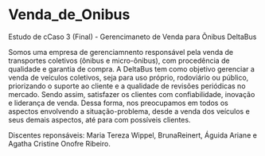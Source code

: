 # Venda_de_Onibus
Estudo de cCaso 3 (Final) - Gerencimaneto de Venda para Õnibus DeltaBus

Somos uma empresa de gerenciamnento responsável pela venda de transportes coletivos (ônibus e micro-ônibus), com procedência de qualidade e garantia de compra. A DeltaBus tem como objetivo gerenciar a venda de veículos coletivos, seja para uso próprio, rodoviário ou público, priorizando o suporte ao cliente e a qualidade de revisões periódicas no mercado. Sendo assim, satisfazer os clientes com confiabilidade, inovação e liderança de venda. Dessa forma, nos preocupamos em todos os aspectos envolvendo a situação-problema, desde a venda dos veículos e seus demais aspectos, até para com possíveis clientes.

Discentes reponsáveis: Maria Tereza Wippel, BrunaReinert, Águida Ariane e Agatha Cristine Onofre Ribeiro.

